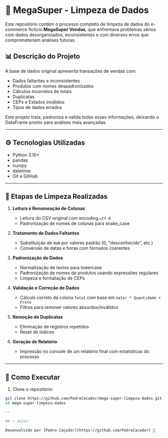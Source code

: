 # 🧹 MegaSuper - Limpeza de Dados

Este repositório contém o processo completo de limpeza de dados do e-commerce fictício **MegaSuper Vendas**, que enfrentava problemas sérios com dados desorganizados, inconsistentes e com diversos erros que comprometeriam análises futuras.

## 📊 Descrição do Projeto

A base de dados original apresenta transações de vendas com:
- Dados faltantes e inconsistentes
- Produtos com nomes despadronizados
- Cálculos incorretos de totais
- Duplicatas
- CEPs e Estados inválidos
- Tipos de dados errados

Este projeto trata, padroniza e valida todas essas informações, deixando o DataFrame pronto para análises mais avançadas.

---

## ⚙️ Tecnologias Utilizadas

- Python 3.10+
- pandas
- numpy
- datetime
- Git e GitHub

---

## 🧪 Etapas de Limpeza Realizadas

1. **Leitura e Renomeação de Colunas**  
   - Leitura do CSV original com encoding `utf-8`
   - Padronização de nomes de colunas para snake_case

2. **Tratamento de Dados Faltantes**
   - Substituição de `NaN` por valores padrão (0, "desconhecido", etc.)
   - Conversão de datas e horas com formatos coerentes

3. **Padronização de Dados**
   - Normalização de textos para lowercase
   - Padronização de nomes de produtos usando expressões regulares
   - Limpeza e formatação de CEPs

4. **Validação e Correção de Dados**
   - Cálculo correto da coluna `Total` com base em `Valor * Quantidade + Frete`
   - Filtros para remover valores absurdos/inválidos

5. **Remoção de Duplicatas**
   - Eliminação de registros repetidos
   - Reset de índices

6. **Geração de Relatório**
   - Impressão no console de um relatório final com estatísticas do processo
---

## 🚀 Como Executar

1. Clone o repositório:
```bash
git clone https://github.com/PedroCacador/mega-super-limpeza-dados.git
cd mega-super-limpeza-dados

--

## ✨ Autor

Desenvolvido por [Pedro Caçador](https://github.com/PedroCacador) 🤝  


